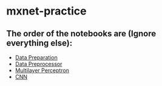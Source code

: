 # mxnet-practice

## The order of the notebooks are (Ignore everything else): 

* [Data Preparation](/Data_Preparation.ipynb)
* [Data Preprocessor](Data_Preprocessor.ipynb)
* [Multilayer Perceptron](/Multilayer_Perceptron.ipynb)
* [CNN](/CNN.ipynb)
